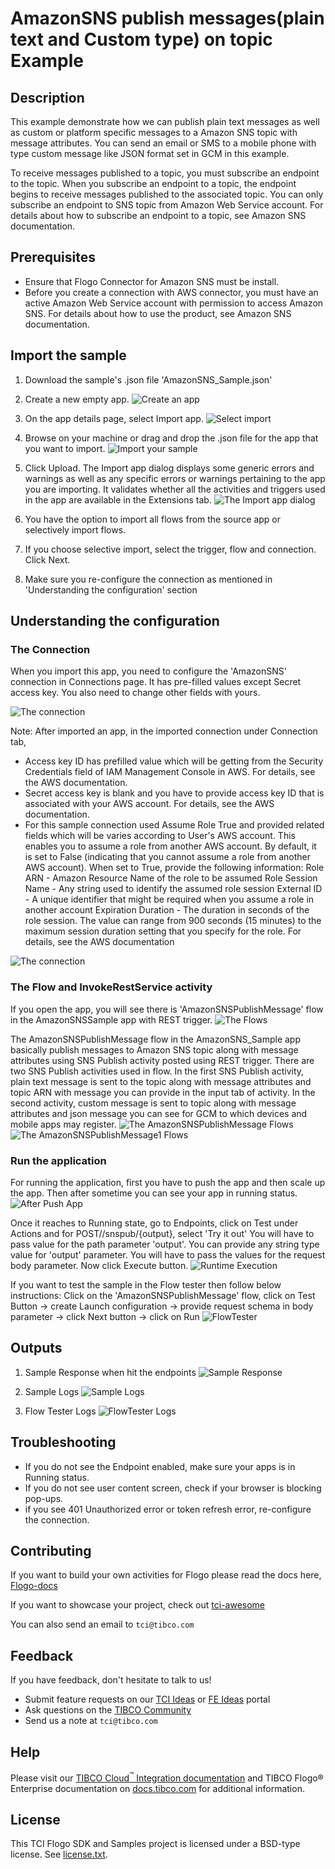 # AmazonSNS publish messages(plain text and Custom type) on topic Example


## Description

This example demonstrate how we can publish plain text messages as well as custom or platform specific messages to a Amazon SNS topic with message attributes. You can send an email or SMS to a mobile phone with type custom message like JSON format set in GCM in this example.

To receive messages published to a topic, you must subscribe an endpoint to the topic. When you subscribe an endpoint to a topic, the endpoint begins to receive messages published to the associated topic. 
You can only subscribe an endpoint to SNS topic from Amazon Web Service account. For details about how to subscribe an endpoint to a topic, see Amazon SNS documentation.

## Prerequisites

* Ensure that Flogo Connector for Amazon SNS must be install.
* Before you create a connection with AWS connector, you must have an active Amazon Web Service account with permission to access Amazon SNS. For details about how to use the product, see Amazon SNS documentation.

## Import the sample

1. Download the sample's .json file 'AmazonSNS_Sample.json'

2. Create a new empty app.
![Create an app](../../import-screenshots/2.png)

3. On the app details page, select Import app.
![Select import](../../import-screenshots/3.png)

4. Browse on your machine or drag and drop the .json file for the app that you want to import.
![Import your sample](../../import-screenshots/AmazonSNSSample/ImportSNSApp.png)

5. Click Upload. The Import app dialog displays some generic errors and warnings as well as any specific errors or warnings pertaining to the app you are importing. It validates whether all the activities and triggers used in the app are available in the Extensions tab.
![The Import app dialog](../../import-screenshots/AmazonSNSSample/ImportDialog.png)

6. You have the option to import all flows from the source app or selectively import flows.

7. If you choose selective import, select the trigger, flow and connection. Click Next.

8. Make sure you re-configure the connection as mentioned in 'Understanding the configuration' section

## Understanding the configuration

### The Connection
When you import this app, you need to configure the 'AmazonSNS' connection in Connections page. It has pre-filled values except Secret access key. You also need to change other fields with yours.

![The connection](../../import-screenshots/AmazonSNSSample/ImportSNSConnection.png)

Note: After imported an app, in the imported connection under Connection tab,
* Access key ID has prefilled value which will be getting from the Security Credentials field of IAM Management Console in AWS. For details, see the AWS documentation.
* Secret access key is blank and you have to provide access key ID that is associated with your AWS account. For details, see the AWS documentation.
* For this sample connection used Assume Role True and provided related fields which will be varies according to User's AWS account.
  This enables you to assume a role from another AWS account. By default, it is set to False (indicating that you cannot assume a role from another AWS account).
  When set to True, provide the following information:
  Role ARN - Amazon Resource Name of the role to be assumed
  Role Session Name - Any string used to identify the assumed role session
  External ID - A unique identifier that might be required when you assume a role in another account
  Expiration Duration - The duration in seconds of the role session. The value can range from 900 seconds (15 minutes) to the maximum session duration setting that you specify for the role.
  For details, see the AWS documentation

![The connection](../../import-screenshots/AmazonSNSSample/SNSConnection.png)

### The Flow and InvokeRestService activity
If you open the app, you will see there is 'AmazonSNSPublishMessage' flow in the AmazonSNSSample app with REST trigger.
![The Flows](../../import-screenshots/AmazonSNSSample/Flows.png)

The AmazonSNSPublishMessage flow in the AmazonSNS_Sample app basically publish messages to Amazon SNS topic along with message attributes using SNS Publish activity posted using REST trigger. There are two SNS Publish activities used in flow. In the first SNS Publish activity, plain text message is sent to the topic along with message attributes and topic ARN with message you can provide in the input tab of activity. In the second activity, custom message is sent to topic along with message attributes and json message you can see for GCM to which devices and mobile apps may register. 
![The AmazonSNSPublishMessage Flows](../../import-screenshots/AmazonSNSSample/AmazonSNSPublishMessageflow.png)
![The AmazonSNSPublishMessage1 Flows](../../import-screenshots/AmazonSNSSample/AmazonSNSPublishCustomMessageflow.png)


### Run the application
For running the application, first you have to push the app and then scale up the app. Then after sometime you can see your app in running status.
![After Push App](../../import-screenshots/AmazonSNSSample/AfterPushAppRunningState.png)

Once it reaches to Running state, go to Endpoints, click on Test under Actions and for POST//snspub/{output}, select 'Try it out'
You will have to pass value for the path parameter 'output'. You can provide any string type value for 'output' parameter.
You will have to pass the values for the request body parameter.
Now click Execute button.
![Runtime Execution](../../import-screenshots/AmazonSNSSample/RESTRequest.png)

If you want to test the sample in the Flow tester then follow below instructions:
Click on the 'AmazonSNSPublishMessage' flow, click on Test Button -> create Launch configuration -> provide request schema in body parameter -> click Next button -> click on Run
![FlowTester](../../import-screenshots/AmazonSNSSample/Flowtester.png)

## Outputs

1. Sample Response when hit the endpoints
![Sample Response](../../import-screenshots/AmazonSNSSample/RuntimeExecution.png)

2. Sample Logs
![Sample Logs](../../import-screenshots/AmazonSNSSample/SampleLogs.png)

3. Flow Tester Logs
![FlowTester Logs](../../import-screenshots/AmazonSNSSample/FlowTesterLogs.png)


## Troubleshooting

* If you do not see the Endpoint enabled, make sure your apps is in Running status.
* If you do not see user content screen, check if your browser is blocking pop-ups.
* if you see 401 Unauthorized error or token refresh error, re-configure the connection.

## Contributing
If you want to build your own activities for Flogo please read the docs here, [Flogo-docs](https://tibcosoftware.github.io/flogo/)

If you want to showcase your project, check out [tci-awesome](https://github.com/TIBCOSoftware/tci-awesome)

You can also send an email to `tci@tibco.com`

## Feedback
If you have feedback, don't hesitate to talk to us!

* Submit feature requests on our [TCI Ideas](https://ideas.tibco.com/?project=TCI) or [FE Ideas](https://ideas.tibco.com/?project=FE) portal
* Ask questions on the [TIBCO Community](https://community.tibco.com/answers/product/344006)
* Send us a note at `tci@tibco.com`

## Help
Please visit our [TIBCO Cloud<sup>&trade;</sup> Integration documentation](https://integration.cloud.tibco.com/docs/) and TIBCO Flogo® Enterprise documentation on [docs.tibco.com](https://docs.tibco.com/) for additional information.

## License
This TCI Flogo SDK and Samples project is licensed under a BSD-type license. See [license.txt](license.txt).

